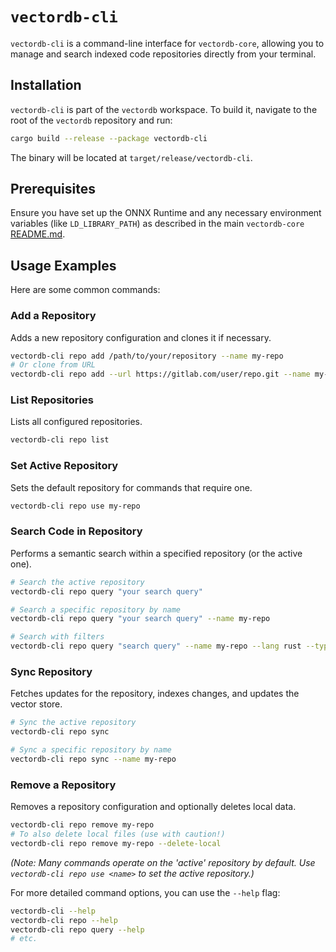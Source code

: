 # `vectordb-cli`

`vectordb-cli` is a command-line interface for `vectordb-core`, allowing you to manage and search indexed code repositories directly from your terminal.

## Installation

`vectordb-cli` is part of the `vectordb` workspace. To build it, navigate to the root of the `vectordb` repository and run:

```bash
cargo build --release --package vectordb-cli
```

The binary will be located at `target/release/vectordb-cli`.

## Prerequisites

Ensure you have set up the ONNX Runtime and any necessary environment variables (like `LD_LIBRARY_PATH`) as described in the main `vectordb-core` [README.md](../../README.md#prerequisites).

## Usage Examples

Here are some common commands:

### Add a Repository
Adds a new repository configuration and clones it if necessary.
```bash
vectordb-cli repo add /path/to/your/repository --name my-repo
# Or clone from URL
vectordb-cli repo add --url https://gitlab.com/user/repo.git --name my-repo
```

### List Repositories
Lists all configured repositories.
```bash
vectordb-cli repo list
```

### Set Active Repository
Sets the default repository for commands that require one.
```bash
vectordb-cli repo use my-repo
```

### Search Code in Repository
Performs a semantic search within a specified repository (or the active one).
```bash
# Search the active repository
vectordb-cli repo query "your search query"

# Search a specific repository by name
vectordb-cli repo query "your search query" --name my-repo

# Search with filters
vectordb-cli repo query "search query" --name my-repo --lang rust --type function --limit 5
```

### Sync Repository
Fetches updates for the repository, indexes changes, and updates the vector store.
```bash
# Sync the active repository
vectordb-cli repo sync

# Sync a specific repository by name
vectordb-cli repo sync --name my-repo
```

### Remove a Repository
Removes a repository configuration and optionally deletes local data.
```bash
vectordb-cli repo remove my-repo
# To also delete local files (use with caution!)
vectordb-cli repo remove my-repo --delete-local
```

*(Note: Many commands operate on the 'active' repository by default. Use `vectordb-cli repo use <name>` to set the active repository.)*

For more detailed command options, you can use the `--help` flag:
```bash
vectordb-cli --help
vectordb-cli repo --help
vectordb-cli repo query --help
# etc.
``` 
